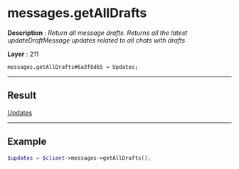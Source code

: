 # messages.getAllDrafts

**Description** : *Return all message drafts.
Returns all the latest updateDraftMessage updates related to all chats with drafts*

**Layer** : 211

```tl
messages.getAllDrafts#6a3f8d65 = Updates;
```

---

## Result

[Updates](type/Updates)

---

## Example

```php
$updates = $client->messages->getAllDrafts();
```